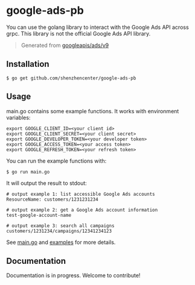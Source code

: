 # google-ads-pb

You can use the golang library to interact with the Google Ads API across grpc. This library is not the official Google Ads API library.

> Generated from [googleapis/ads/v9](https://github.com/googleapis/googleapis/tree/master/google/ads/googleads/v9)

## Installation

```
$ go get github.com/shenzhencenter/google-ads-pb
```

## Usage

main.go contains some example functions. It works with environment variables:

```
export GOOGLE_CLIENT_ID=<your client id>
export GOOGLE_CLIENT_SECRET=<your client secret>
export GOOGLE_DEVELOPER_TOKEN=<your developer token>
export GOOGLE_ACCESS_TOKEN=<your access token>
export GOOGLE_REFRESH_TOKEN=<your refresh token>
```

You can run the example functions with:

```
$ go run main.go
```

It will output the result to stdout:

```
# output example 1: list accessible Google Ads accounts
ResourceName: customers/1231231234

# output example 2: get a Google Ads account information
test-google-account-name

# output example 3: search all campaigns
customers/1231234/campaigns/12341234123
```

See [main.go](https://github.com/shenzhencenter/google-ads-pb/blob/main/main.go) and [examples](https://github.com/shenzhencenter/google-ads-pb/tree/main/examples) for more details.

## Documentation

Documentation is in progress. Welcome to contribute!
